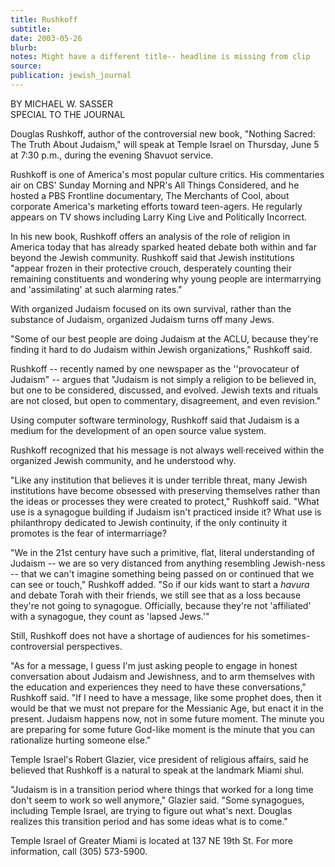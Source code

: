```yaml
---
title: Rushkoff
subtitle:
date: 2003-05-26
blurb:
notes: Might have a different title-- headline is missing from clip
source:
publication: jewish_journal
---
```


BY MICHAEL W. SASSER  
SPECIAL TO THE JOURNAL

Douglas Rushkoff, author of the controversial new book, "Nothing Sacred: The Truth About Judaism," will speak at Temple Israel on Thursday, June 5 at 7:30 p.m., during the evening Shavuot service.

Rushkoff is one of America's most popular culture critics. His commentaries air on CBS' Sunday Morning and NPR's All Things Considered, and he hosted a PBS Frontline documentary, The Merchants of Cool, about corporate America's marketing efforts toward teen-agers. He regularly appears on TV shows including Larry King Live and Politically Incorrect.

In his new book, Rushkoff offers an analysis of the role of religion in America today that has already sparked heated debate both within and far beyond the Jewish community. Rushkoff said that Jewish institutions "appear frozen in their protective crouch, desperately counting their remaining constituents and wondering why young people are intermarrying and 'assimilating' at such alarming rates."

With organized Judaism focused on its own survival, rather than the substance of Judaism, organized Judaism turns off many Jews.

"Some of our best people are doing Judaism at the ACLU, because they're finding it hard to do Judaism within Jewish organizations," Rushkoff said.

Rushkoff -- recently named by one newspaper as the ''provocateur of Judaism" -- argues that "Judaism is not simply a religion to be believed in, but one to be considered, discussed, and evolved. Jewish texts and rituals are not closed, but open to commentary, disagreement, and even revision."

Using computer software terminology, Rushkoff said that Judaism is a medium for the development of an open source value system.

Rushkoff recognized that his message is not always well·received within the organized Jewish community, and he understood why.

"Like any institution that believes it is under terrible threat, many Jewish institutions have become obsessed with preserving themselves rather than the ideas or processes they were created to protect," Rushkoff said. "What use is a synagogue building if Judaism isn't practiced inside it? What use is philanthropy dedicated to Jewish continuity, if the only continuity it promotes is the fear of intermarriage?

"We in the 21st century have such a primitive, flat, literal understanding of Judaism -- we are so very distanced from anything resembling Jewish-ness -- that we can't imagine something being passed on or continued that we can see or touch," Rushkoff added. "So if our kids want to start a _havura_ and debate Torah with their friends, we still see that as a loss because they're not going to synagogue. Officially, because they're not 'affiliated' with a synagogue, they count as 'lapsed Jews.'"

Still, Rushkoff does not have a shortage of audiences for his sometimes-controversial perspectives.

"As for a message, I guess I'm just asking people to engage in honest conversation about Judaism and Jewishness, and to arm themselves with the education and experiences they need to have these conversations," Rushkoff said. "If I need to have a message, like some prophet does, then it would be that we must not prepare for the Messianic Age, but enact it in the present. Judaism happens now, not in some future moment. The minute you are preparing for some future God-like moment is the minute that you can rationalize hurting someone else."

Temple Israel's Robert Glazier, vice president of religious affairs, said he believed that Rushkoff is a natural to speak at the landmark Miami shul.

"Judaism is in a transition period where things that worked for a long time don't seem to work so well anymore," Glazier said. "Some synagogues, including Temple Israel, are trying to figure out what's next. Douglas realizes this transition period and has some ideas what is to come."

Temple Israel of Greater Miami is located at 137 NE 19th St. For more information, call (305) 573-5900.

